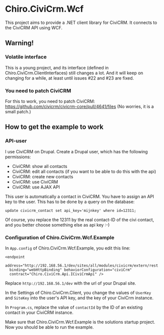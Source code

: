 # Chiro.CiviCrm.Wcf

This project aims to provide a .NET client library for CiviCRM. It connects to the CiviCRM
API using WCF.

## Warning!

### Volatile interface

This is a young project, and its interface (defined in Chiro.CiviCrm.ClientInterfaces) still
changes a lot. And it will keep on changing for a while, at least until issues #22 and #23
are fixed.

### You need to patch CiviCRM

For this to work, you need to patch CiviCRM:
https://github.com/civicrm/civicrm-core/pull/4641/files
(No worries, it is a small patch.)

## How to get the example to work

### API-user

I use CiviCRM on Drupal. Create a Drupal user, which has the following permissions:

* CiviCRM: show all contacts
* CiviCRM: edit all contacts (if you want to be able to do this with the api)
* CiviCRM: create new contacts
* CiviCRM: use CiviCRM
* CiviCRM: use AJAX API

This user is automatically a contact in CiviCRM. You have to assign an API key to the user. This has to be done by a query on the database:

    update civicrm_contact set api_key='mijnkey' where id=12311;

Of course, you replace the 12311 by the real contact-ID of the civi contact, and you better choose something else as api key :-)

### Configuration of Chiro.CiviCrm.Wcf.Example

In `App.config` of Chiro.CiviCrm.Wcf.Example, you edit this line:

    <endpoint 
      address="http://192.168.56.1/dev/sites/all/modules/civicrm/extern/rest.php" 
      binding="webHttpBinding" behaviorConfiguration="civiCrm"
      contract="Chiro.CiviCrm.Api.ICiviCrmApi" />

Replace `http://192.168.56.1/dev` with the url of your Drupal site.

In the Settings of Chiro.CiviCrm.Client, you change the values of `UserKey` and `SiteKey` into the user's API key, and the key of your CiviCrm instance.

In `Program.cs`, replace the value of `contactId` by the ID of an existing contact in your CiviCRM instance.

Make sure that Chiro.CiviCrm.Wcf.Example is the solutions startup project. Now you should be able to run the example.
